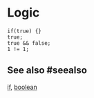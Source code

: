 # Logic

```cards
if(true) {}
true;
true && false;
1 != 1;
```

## See also #seealso

[if](/blocks/logic/if), [boolean](/blocks/logic/boolean)